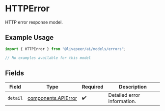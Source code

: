 # HTTPError

HTTP error response model.

## Example Usage

```typescript
import { HTTPError } from "@livepeer/ai/models/errors";

// No examples available for this model
```

## Fields

| Field                                                      | Type                                                       | Required                                                   | Description                                                |
| ---------------------------------------------------------- | ---------------------------------------------------------- | ---------------------------------------------------------- | ---------------------------------------------------------- |
| `detail`                                                   | [components.APIError](../../models/components/apierror.md) | :heavy_check_mark:                                         | Detailed error information.                                |